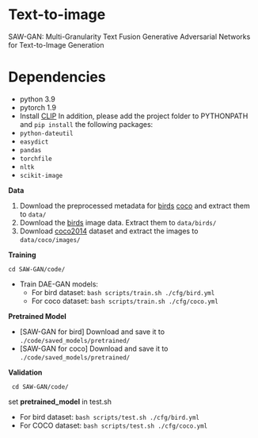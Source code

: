 # Text-to-image
SAW-GAN: Multi-Granularity Text Fusion Generative Adversarial Networks for Text-to-Image Generation

# Dependencies
- python 3.9
- pytorch 1.9
- Install [CLIP](https://github.com/openai/CLIP)
In addition, please add the project folder to PYTHONPATH and `pip install` the following packages:
- `python-dateutil`
- `easydict`
- `pandas`
- `torchfile`
- `nltk`
- `scikit-image`

**Data**
1. Download the preprocessed metadata for [birds](https://drive.google.com/file/d/1I6ybkR7L64K8hZOraEZDuHh0cCJw5OUj/view?usp=sharing) [coco](https://drive.google.com/file/d/15Fw-gErCEArOFykW3YTnLKpRcPgI_3AB/view?usp=sharing) and extract them to `data/`
2. Download the [birds](http://www.vision.caltech.edu/visipedia/CUB-200-2011.html) image data. Extract them to `data/birds/`
3. Download [coco2014](http://cocodataset.org/#download) dataset and extract the images to `data/coco/images/`

**Training**
  ```
  cd SAW-GAN/code/
  ```
- Train DAE-GAN models:
  - For bird dataset: `bash scripts/train.sh ./cfg/bird.yml`
  - For coco dataset: `bash scripts/train.sh ./cfg/coco.yml`

**Pretrained Model**
- [SAW-GAN for bird]    Download and save it to `./code/saved_models/pretrained/`
- [SAW-GAN for coco]    Download and save it to `./code/saved_models/pretrained/`

**Validation**
 ```
  cd SAW-GAN/code/
  ```
set **pretrained_model** in test.sh
- For bird dataset: `bash scripts/test.sh ./cfg/bird.yml`
- For COCO dataset: `bash scripts/test.sh ./cfg/coco.yml`
